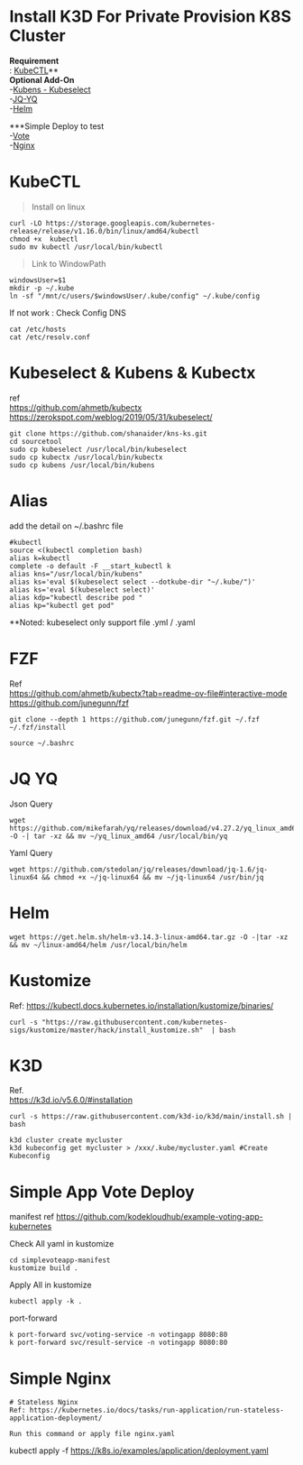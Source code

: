 # Install K3D For Private Provision K8S Cluster
**Requirement**  
: [KubeCTL](#kubectl)**  
**Optional Add-On**  
-[Kubens - Kubeselect](#kubeselect--kubens--kubectx)  
-[JQ-YQ](#jq-yq)  
-[Helm](#helm)

***Simple Deploy to test  
-[Vote](#simple-app-vote-deploy)  
-[Nginx](#simple-nginx)

# KubeCTL
> Install on linux
```
curl -LO https://storage.googleapis.com/kubernetes-release/release/v1.16.0/bin/linux/amd64/kubectl
chmod +x  kubectl
sudo mv kubectl /usr/local/bin/kubectl
```
> Link to WindowPath
```
windowsUser=$1
mkdir -p ~/.kube
ln -sf "/mnt/c/users/$windowsUser/.kube/config" ~/.kube/config
```
If not work : Check Config DNS 
```
cat /etc/hosts
cat /etc/resolv.conf
```
# Kubeselect & Kubens & Kubectx
ref \
https://github.com/ahmetb/kubectx
https://zerokspot.com/weblog/2019/05/31/kubeselect/
```
git clone https://github.com/shanaider/kns-ks.git
cd sourcetool
sudo cp kubeselect /usr/local/bin/kubeselect
sudo cp kubectx /usr/local/bin/kubectx
sudo cp kubens /usr/local/bin/kubens
```

# Alias
add the detail on ~/.bashrc file
```
#kubectl
source <(kubectl completion bash)
alias k=kubectl
complete -o default -F __start_kubectl k
alias kns="/usr/local/bin/kubens"
alias ks='eval $(kubeselect select --dotkube-dir "~/.kube/")'
alias ks='eval $(kubeselect select)'
alias kdp="kubectl describe pod "
alias kp="kubectl get pod"
```
**Noted: kubeselect only support file .yml / .yaml

# FZF 
Ref \
https://github.com/ahmetb/kubectx?tab=readme-ov-file#interactive-mode \
https://github.com/junegunn/fzf 
```
git clone --depth 1 https://github.com/junegunn/fzf.git ~/.fzf
~/.fzf/install

source ~/.bashrc
```

# JQ YQ
Json Query
```
wget https://github.com/mikefarah/yq/releases/download/v4.27.2/yq_linux_amd64.tar.gz -O -| tar -xz && mv ~/yq_linux_amd64 /usr/local/bin/yq
```
Yaml Query
```
wget https://github.com/stedolan/jq/releases/download/jq-1.6/jq-linux64 && chmod +x ~/jq-linux64 && mv ~/jq-linux64 /usr/bin/jq
```

# Helm
```
wget https://get.helm.sh/helm-v3.14.3-linux-amd64.tar.gz -O -|tar -xz && mv ~/linux-amd64/helm /usr/local/bin/helm
```

# Kustomize
Ref: https://kubectl.docs.kubernetes.io/installation/kustomize/binaries/

```
curl -s "https://raw.githubusercontent.com/kubernetes-sigs/kustomize/master/hack/install_kustomize.sh"  | bash
```


# K3D
Ref. \
https://k3d.io/v5.6.0/#installation
```
curl -s https://raw.githubusercontent.com/k3d-io/k3d/main/install.sh | bash

k3d cluster create mycluster
k3d kubeconfig get mycluster > /xxx/.kube/mycluster.yaml #Create Kubeconfig
```

# Simple App Vote Deploy
manifest ref
https://github.com/kodekloudhub/example-voting-app-kubernetes

Check All yaml in kustomize
```
cd simplevoteapp-manifest
kustomize build . 
```
Apply All in kustomize
```
kubectl apply -k .
```

port-forward 
```
k port-forward svc/voting-service -n votingapp 8080:80
k port-forward svc/result-service -n votingapp 8080:80
```

# Simple Nginx
```
# Stateless Nginx 
Ref: https://kubernetes.io/docs/tasks/run-application/run-stateless-application-deployment/

Run this command or apply file nginx.yaml
```
kubectl apply -f https://k8s.io/examples/application/deployment.yaml
```
